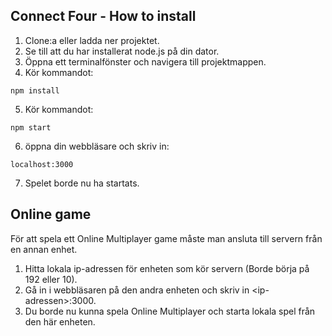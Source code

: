 ## Connect Four - How to install
1. Clone:a eller ladda ner projektet.
2. Se till att du har installerat node.js på din dator.
3. Öppna ett terminalfönster och navigera till projektmappen.
4. Kör kommandot:
```
npm install
```

5. Kör kommandot:
```
npm start
```
6. öppna din webbläsare och skriv in:
```
localhost:3000
```
7. Spelet borde nu ha startats.

## Online game

För att spela ett Online Multiplayer game måste man ansluta till servern från en annan enhet.

1. Hitta lokala ip-adressen för enheten som kör servern (Borde börja på 192 eller 10).
2. Gå in i webbläsaren på den andra enheten och skriv in \<ip-adressen\>:3000.
3. Du borde nu kunna spela Online Multiplayer och starta lokala spel från den här enheten.
